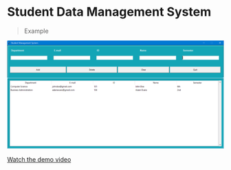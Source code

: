 # Student Data Management System

> Example

![Sample Image](sample.png)

[Watch the demo video](https://github.com/bhupendercodes/student-data-management-system/blob/main/demo.mp4?raw=true)
